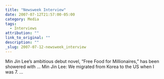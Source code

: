 ```yaml
---
title: "Newsweek Interview"
date: 2007-07-12T21:57:00-05:00
category: Media
tags:
  - Interviews
attribution: ""
link_to_original: ""
description: ""
_slug: 2007-07-12-newsweek_interview
---
```


Min Jin Lee’s ambitious debut novel, “Free Food for Millionaires,” has been showered with ... Min Jin Lee: We migrated from Korea to the US when I was 7. ...
